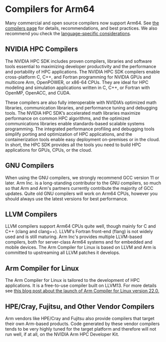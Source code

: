 # Compilers for Arm64

Many commercial and open source compilers now support Arm64.  See [the compilers page](compilers.md) for details, recommendations, and best practices.  We also recommend you check the [language-specific considerations](../languages/README.md#language-specific-considerations).

## NVIDIA HPC Compilers

The NVIDIA HPC SDK includes proven compilers, libraries and software tools essential to maximizing developer productivity and the performance and portability of HPC applications.  The NVIDIA HPC SDK compilers enable cross-platform C, C++, and Fortran programming for NVIDIA GPUs and multicore Arm, OpenPOWER, or x86-64 CPUs.  They are ideal for HPC modeling and simulation applications written in C, C++, or Fortran with OpenMP, OpenACC, and CUDA.  

These compilers are also fully interoperable with NVIDIA’s optimized math libraries, communication libraries, and performance tuning and debugging tools.  The NVIDIA HPC SDK’s accelerated math libraries maximize performance on common HPC algorithms, and the optimized communications libraries enable standards-based scalable systems programming.  The integrated performance profiling and debugging tools simplify porting and optimization of HPC applications, and the containerization tools enable easy deployment on-premises or in the cloud.  In short, the HPC SDK provides all the tools you need to build HPC applications for GPUs, CPUs, or the cloud.


## GNU Compilers

When using the GNU compilers, we strongly recommend GCC version 11 or later.  Arm Inc. is a long-standing contributor to the GNU compilers, so much so that Arm and Arm's partners currently contribute the majority of GCC updates.  Quite old GNU compilers will work on Arm64 CPUs, however you should always use the latest versions for best performance.  

## LLVM Compilers

LLVM compilers support Arm64 CPUs quite well, though mainly for C and C++ (clang and clang++).  LLVM's Fortran front-end (flang) is not widely used and is still maturing.  Arm Inc's provides multiple LLVM-based compilers, both for server-class Arm64 systems and for embedded and mobile devices.  The Arm Compiler for Linux is based on LLVM and Arm is committed to upstreaming all LLVM patches it develops.  

## Arm Compiler for Linux

The Arm Compiler for Linux is tailored to the development of HPC applications.  It is a free-to-use compiler built on LLVM13.  For more details see [this blog post about the launch of Arm Compiler for Linux version 22.0.](https://community.arm.com/arm-community-blogs/b/tools-software-ides-blog/posts/arm-compiler-for-linux-and-arm-performance-libraries-22-0)

## HPE/Cray, Fujitsu, and Other Vendor Compilers

Arm vendors like HPE/Cray and Fujitsu also provide compilers that target their own Arm-based products.  Code generated by these vendor compilers tends to be very highly tuned for the target platform and therefore will not run well, if at all, on the NVIDIA Arm HPC Developer Kit.

